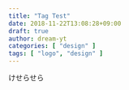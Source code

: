 ```yaml
---
title: "Tag Test"
date: 2018-11-22T13:08:28+09:00
draft: true
author: dream-yt
categories: [ "design" ]
tags: [ "logo", "design" ]
---
```


けせらせら

